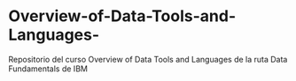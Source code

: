 # Overview-of-Data-Tools-and-Languages-
Repositorio del curso Overview of Data Tools and Languages de la ruta Data Fundamentals de IBM
